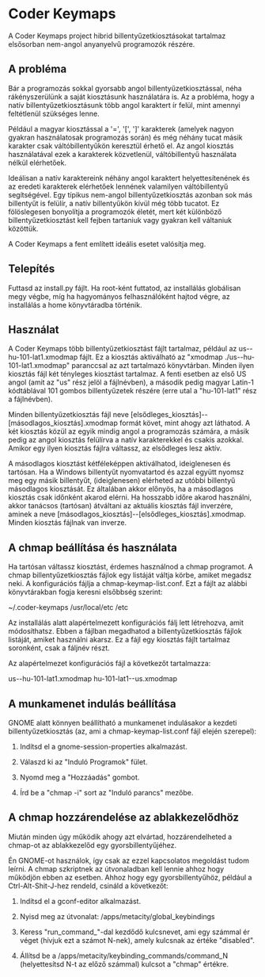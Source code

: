 Coder Keymaps
=============

A Coder Keymaps project hibrid billentyűzetkiosztásokat tartalmaz elsősorban nem-angol anyanyelvű programozók részére.

A probléma
----------

Bár a programozás sokkal gyorsabb angol billentyűzetkiosztással, néha rákényszerülünk a saját kiosztásunk használatára is.  Az a probléma, hogy a natív billentyűzetkiosztásunk több angol karaktert ír felül, mint amennyi feltétlenül szükséges lenne.

Például a magyar kiosztással a '=', '[', ']' karakterek (amelyek nagyon gyakran használatosak programozás során) és még néhány tucat másik karakter csak váltóbillentyűkön keresztül érhető el.  Az angol kiosztás használatával ezek a karakterek közvetlenül, váltóbillentyű használata nélkül elérhetőek.

Ideálisan a natív karaktereink néhány angol karaktert helyettesítenének és az eredeti karakterek elérhetőek lennének valamilyen váltóbillentyű segítségével.  Egy típikus nem-angol billentyűzetkiosztás azonban sok más billentyűt is felülír, a natív billentyűkön kívül még több tucatot.  Ez fölöslegesen bonyolítja a programozók életét, mert két különböző billentyűzetkiosztást kell fejben tartaniuk vagy gyakran kell váltaniuk közöttük.

A Coder Keymaps a fent említett ideális esetet valósítja meg.

Telepítés
---------

Futtasd az install.py fájlt.  Ha root-ként futtatod, az installálás globálisan megy végbe, míg ha hagyományos felhasználóként hajtod végre, az installálás a home könyvtáradba történik.

Használat
---------

A Coder Keymaps több billentyűzetkiosztást fájlt tartalmaz, például az us--hu-101-lat1.xmodmap fájlt.  Ez a kiosztás aktiválható az "xmodmap ./us--hu-101-lat1.xmodmap" paranccsal az azt tartalmazó könyvtárban. Minden ilyen kiosztás fájl két tényleges kiosztást tartalmaz.  A fenti esetben az első US angol (amit az "us" rész jelöl a fájlnévben), a második pedig magyar Latin-1 kódtáblával 101 gombos billentyűzetek részére (erre utal a "hu-101-lat1" rész a fájlnévben).

Minden billentyűzetkiosztás fájl neve [elsődleges_kiosztás]--[másodlagos_kiosztás].xmodmap formát követ, mint ahogy azt láthatod.  A két kiosztás közül az egyik mindig angol a programozás számára, a másik pedig az angol kiosztás felülírva a natív karakterekkel és csakis azokkal.  Amikor egy ilyen kiosztás fájlra váltassz, az elsődleges lesz aktív.

A másodlagos kiosztást kétféleképpen aktiválhatod, ideiglenesen és tartósan.  Ha a Windows billentyűt nyomvatartod és azzal együtt nyomsz meg egy másik billentyűt, (ideiglenesen) elérheted az utóbbi billentyű másodlagos kiosztását.  Ez általában akkor előnyös, ha a másodlagos kiosztás csak időnként akarod elérni.  Ha hosszabb időre akarod használni, akkor tanácsos (tartósan) átváltani az aktuális kiosztás fájl inverzére, aminek a neve [másodlagos_kiosztás]--[elsődleges_kiosztás].xmodmap.  Minden kiosztás fájlnak van inverze.

A chmap beállítása és használata
--------------------------------

Ha tartósan váltassz kiosztást, érdemes használnod a chmap programot. A chmap billentyűzetkiosztás fájlok egy listáját váltja körbe, amiket megadsz neki.  A konfigurációs fájlja a chmap-keymap-list.conf.  Ezt a fájlt az alábbi könyvtárakban fogja keresni elsőbbség szerint:

~/.coder-keymaps
/usr/local/etc
/etc

Az installálás alatt alapértelmezett konfigurációs fálj lett létrehozva, amit módosíthatsz.  Ebben a fájlban megadhatod a billentyűzetkiosztás fájlok listáját, amiket használni akarsz.  Ez a fájl egy kiosztás fájlt tartalmaz soronként, csak a fáljnév részt.

Az alapértelmezet konfigurációs fájl a következőt tartalmazza:

us--hu-101-lat1.xmodmap
hu-101-lat1--us.xmodmap

A munkamenet indulás beállítása
-------------------------------

GNOME alatt könnyen beállítható a munkamenet indulásakor a kezdeti billentyűzetkiosztás (az, ami a chmap-keymap-list.conf fájl elején szerepel):

1) Indítsd el a gnome-session-properties alkalmazást.

2) Válaszd ki az "Induló Programok" fület.

3) Nyomd meg a "Hozzáadás" gombot.

4) Írd be a "chmap -i" sort az "Induló parancs" mezőbe.

A chmap hozzárendelése az ablakkezelődhöz
-----------------------------------------

Miután minden úgy működik ahogy azt elvártad, hozzárendelheted a chmap-ot az ablakkezelőd egy gyorsbillentyűjéhez.

Én GNOME-ot használok, így csak az ezzel kapcsolatos megoldást tudom leírni.  A chmap szkriptnek az útvonaladban kell lennie ahhoz hogy működjön ebben az esetben.  Ahhoz hogy egy gyorsbillentyűhöz, például a Ctrl-Alt-Shit-J-hez rendeld, csináld a következőt:

1) Indítsd el a gconf-editor alkalmazást.

2) Nyisd meg az útvonalat: /apps/metacity/global_keybindings

3) Keress "run_command_"-dal kezdődő kulcsnevet, ami egy számmal ér véget (hívjuk ezt a számot N-nek), amely kulcsnak az értéke "disabled".

4) Állítsd be a /apps/metacity/keybinding_commands/command_N (helyettesítsd N-t az előző számmal) kulcsot a "chmap" értékre.
